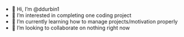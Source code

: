 - 👋 Hi, I’m @ddurbin1
- 👀 I’m interested in completing one coding project
- 🌱 I’m currently learning how to manage projects/motivation properly
- 💞️ I’m looking to collaborate on nothing right now

<!---
ddurbin1/ddurbin1 is a ✨ special ✨ repository because its `README.md` (this file) appears on your GitHub profile.
You can click the Preview link to take a look at your changes.
--->

